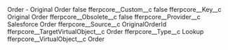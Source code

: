 <?xml version="1.0" encoding="UTF-8"?>
<CustomMetadata xmlns="http://soap.sforce.com/2006/04/metadata" xmlns:xsi="http://www.w3.org/2001/XMLSchema-instance" xmlns:xsd="http://www.w3.org/2001/XMLSchema">
    <label>Order - Original Order</label>
    <protected>false</protected>
    <values>
        <field>fferpcore__Custom__c</field>
        <value xsi:type="xsd:boolean">false</value>
    </values>
    <values>
        <field>fferpcore__Key__c</field>
        <value xsi:type="xsd:string">Original Order</value>
    </values>
    <values>
        <field>fferpcore__Obsolete__c</field>
        <value xsi:type="xsd:boolean">false</value>
    </values>
    <values>
        <field>fferpcore__Provider__c</field>
        <value xsi:type="xsd:string">Salesforce Order</value>
    </values>
    <values>
        <field>fferpcore__Source__c</field>
        <value xsi:type="xsd:string">OriginalOrderId</value>
    </values>
    <values>
        <field>fferpcore__TargetVirtualObject__c</field>
        <value xsi:type="xsd:string">Order</value>
    </values>
    <values>
        <field>fferpcore__Type__c</field>
        <value xsi:type="xsd:string">Lookup</value>
    </values>
    <values>
        <field>fferpcore__VirtualObject__c</field>
        <value xsi:type="xsd:string">Order</value>
    </values>
</CustomMetadata>
